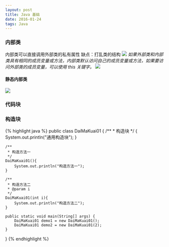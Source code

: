 ```yaml
---
layout: post
title: Java 基础
date: 2016-01-24
tags: Java
---
```

### 内部类
内部类可以直接调用外部类的私有属性
缺点：打乱类的结构
![](http://i2.piimg.com/50551ca56bd350c3.png)
_如果外部类和内部类具有相同的成员变量或方法，内部类默认访问自己的成员变量或方法，如果要访问外部类的成员变量，可以使用 this 关键字。_
![](http://i4.piimg.com/225dc3fef170e266.png)
#### 静态内部类
![](http://i4.piimg.com/a24bd959a9e0c4b9.jpg)

### 代码块
### 构造块
 {% highlight java %}
public class DaiMaKuai01 {
	/**
	 * 构造块
	 */
	{
		System.out.println("通用构造块");
	}
	
	/**
	 * 构造方法一
	 */
	DaiMaKuai01(){
		System.out.println("构造方法一");
	}
	
	/**
	 * 构造方法二
	 * @param i
	 */
	DaiMaKuai01(int i){
		System.out.println("构造方法二");
	}
	
	public static void main(String[] args) {
		DaiMaKuai01 demo1 = new DaiMaKuai01();
		DaiMaKuai01 demo2 = new DaiMaKuai01(2);
	}
}
{% endhighlight %}